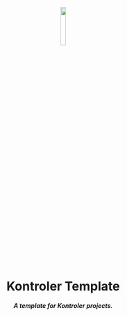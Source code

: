 <div align="center">
<img src="https://imgur.com/0PQfddl.png" align="center" width="15%" alt="">

# Kontroler Template

**_A template for Kontroler projects._**

</div>
